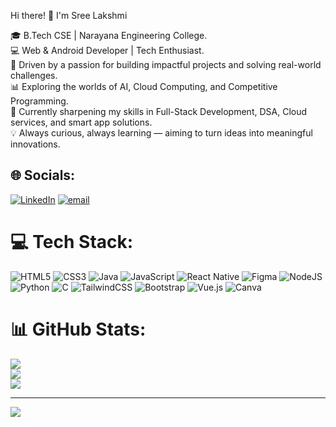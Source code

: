 Hi there! 👋 I'm Sree Lakshmi

🎓 B.Tech CSE | Narayana Engineering College.<br>
💻 Web & Android Developer | Tech Enthusiast.<br>
🚀 Driven by a passion for building impactful projects and solving real-world challenges.<br>
📊 Exploring the worlds of AI, Cloud Computing, and Competitive Programming.<br>
🔧 Currently sharpening my skills in Full-Stack Development, DSA, Cloud services, and smart app solutions.<br>
💡 Always curious, always learning — aiming to turn ideas into meaningful innovations.<br>

## 🌐 Socials:
[![LinkedIn](https://img.shields.io/badge/LinkedIn-%230077B5.svg?logo=linkedin&logoColor=white)](https://linkedin.com/in/https://www.linkedin.com/in/sini-sree-lakshmi/) [![email](https://img.shields.io/badge/Email-D14836?logo=gmail&logoColor=white)](mailto:sinisreelakshmi05@gmail.com) 

# 💻 Tech Stack:
![HTML5](https://img.shields.io/badge/html5-%23E34F26.svg?style=for-the-badge&logo=html5&logoColor=white) ![CSS3](https://img.shields.io/badge/css3-%231572B6.svg?style=for-the-badge&logo=css3&logoColor=white) ![Java](https://img.shields.io/badge/java-%23ED8B00.svg?style=for-the-badge&logo=openjdk&logoColor=white) ![JavaScript](https://img.shields.io/badge/javascript-%23323330.svg?style=for-the-badge&logo=javascript&logoColor=%23F7DF1E) ![React Native](https://img.shields.io/badge/react_native-%2320232a.svg?style=for-the-badge&logo=react&logoColor=%2361DAFB) ![Figma](https://img.shields.io/badge/figma-%23F24E1E.svg?style=for-the-badge&logo=figma&logoColor=white) ![NodeJS](https://img.shields.io/badge/node.js-6DA55F?style=for-the-badge&logo=node.js&logoColor=white) ![Python](https://img.shields.io/badge/python-3670A0?style=for-the-badge&logo=python&logoColor=ffdd54) ![C](https://img.shields.io/badge/c-%2300599C.svg?style=for-the-badge&logo=c&logoColor=white) ![TailwindCSS](https://img.shields.io/badge/tailwindcss-%2338B2AC.svg?style=for-the-badge&logo=tailwind-css&logoColor=white) ![Bootstrap](https://img.shields.io/badge/bootstrap-%238511FA.svg?style=for-the-badge&logo=bootstrap&logoColor=white) ![Vue.js](https://img.shields.io/badge/vue.js-%2335495e.svg?style=for-the-badge&logo=vuedotjs&logoColor=%234FC08D) ![Canva](https://img.shields.io/badge/Canva-%2300C4CC.svg?style=for-the-badge&logo=Canva&logoColor=white)
# 📊 GitHub Stats:
![](https://github-readme-stats.vercel.app/api?username=SreeLekshmi19&theme=merko&hide_border=false&include_all_commits=false&count_private=false)<br/>
![](https://nirzak-streak-stats.vercel.app/?user=SreeLekshmi19&theme=merko&hide_border=false)<br/>
![](https://github-readme-stats.vercel.app/api/top-langs/?username=SreeLekshmi19&theme=merko&hide_border=false&include_all_commits=false&count_private=false&layout=compact)

---
[![](https://visitcount.itsvg.in/api?id=SreeLekshmi19&icon=0&color=0)](https://visitcount.itsvg.in)

<!-- Proudly created with GPRM ( https://gprm.itsvg.in ) -->
